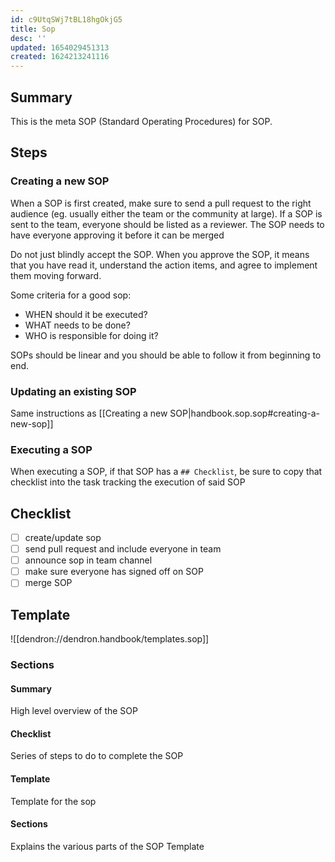 ```yaml
---
id: c9UtqSWj7tBL18hgOkjG5
title: Sop
desc: ''
updated: 1654029451313
created: 1624213241116
---
```


## Summary

This is the meta SOP (Standard Operating Procedures) for SOP.

## Steps

### Creating a new SOP
When a SOP is first created, make sure to send a pull request to the right audience (eg. usually either the team or the community at large). If a SOP is sent to the team, everyone should be listed as a reviewer. The SOP needs to have everyone approving it before it can be merged

Do not just blindly accept the SOP. When you approve the SOP, it means that you have read it, understand the action items, and agree to implement them moving forward.

Some criteria for a good sop:
- WHEN should it be executed?
- WHAT needs to be done?
- WHO is responsible for doing it?

SOPs should be linear and you should be able to follow it from beginning to end.

### Updating an existing SOP

Same instructions as [[Creating a new SOP|handbook.sop.sop#creating-a-new-sop]]

### Executing a SOP

When executing a SOP, if that SOP has a `## Checklist`, be sure to copy that checklist into the task tracking the execution of said SOP

## Checklist
- [ ] create/update sop
- [ ] send pull request and include everyone in team
- [ ] announce sop in team channel
- [ ] make sure everyone has signed off on SOP
- [ ] merge SOP

## Template
![[dendron://dendron.handbook/templates.sop]]

### Sections

#### Summary

High level overview of the SOP

#### Checklist

Series of steps to do to complete the SOP

#### Template

Template for the sop

#### Sections

Explains the various parts of the SOP Template
